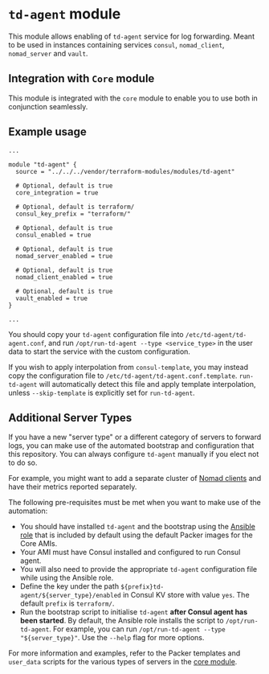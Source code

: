# `td-agent` module

This module allows enabling of `td-agent` service for log forwarding. Meant to be used in
instances containing services `consul`, `nomad_client`, `nomad_server` and `vault`.

## Integration with `Core` module

This module is integrated with the `core` module to enable you to use both in conjunction
seamlessly.

## Example usage

```hcl
...

module "td-agent" {
  source = "../../../vendor/terraform-modules/modules/td-agent"

  # Optional, default is true
  core_integration = true

  # Optional, default is terraform/
  consul_key_prefix = "terraform/"

  # Optional, default is true
  consul_enabled = true

  # Optional, default is true
  nomad_server_enabled = true

  # Optional, default is true
  nomad_client_enabled = true

  # Optional, default is true
  vault_enabled = true
}

...
```

You should copy your `td-agent` configuration file into `/etc/td-agent/td-agent.conf`, and run
`/opt/run-td-agent --type <service_type>` in the user data to start the service with the custom
configuration.

If you wish to apply interpolation from `consul-template`, you may instead copy the configuration
file to `/etc/td-agent/td-agent.conf.template`. `run-td-agent` will automatically detect this file
and apply template interpolation, unless `--skip-template` is explicitly set for `run-td-agent`.

## Additional Server Types

If you have a new "server type" or a different category of servers to forward logs, you can make
use of the automated bootstrap and configuration that this repository. You can always configure
`td-agent` manually if you elect not to do so.

For example, you might want to add a separate cluster of [Nomad clients](../nomad-clients)
and have their metrics reported separately.

The following pre-requisites must be met when you want to make use of the automation:

- You should have installed `td-agent` and the bootstrap using the [Ansible role](../core/packer/roles/td-agent) that is included by default using the default Packer images for the Core AMIs.
- Your AMI must have Consul installed and configured to run Consul agent.
- You will also need to provide the appropriate `td-agent` configuration file while using the Ansible role.
- Define the key under the path `${prefix}td-agent/${server_type}/enabled` in Consul KV store with value `yes`. The default `prefix` is `terraform/`.
- Run the bootstrap script to initialise `td-agent` **after Consul agent has been started**. By default, the Ansible role installs the script to `/opt/run-td-agent`. For example, you can run `/opt/run-td-agent --type "${server_type}"`. Use the `--help` flag for more options.

For more information and examples, refer to the Packer templates and `user_data` scripts for
the various types of servers in the [core module](../core).
